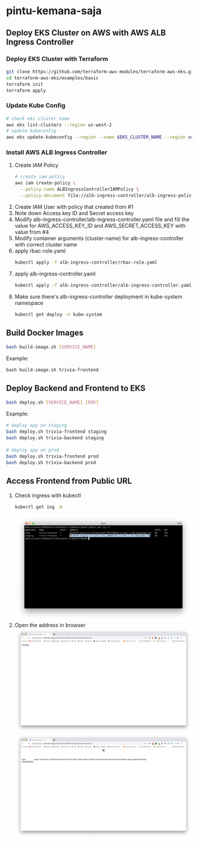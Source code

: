 # pintu-kemana-saja

## Deploy EKS Cluster on AWS with AWS ALB Ingress Controller
### Deploy EKS Cluster with Terraform
```bash
git clone https://github.com/terraform-aws-modules/terraform-aws-eks.git
cd terraform-aws-eks/examples/basic
terraform init
terraform apply
```
### Update Kube Config
```bash
# check eks cluster name
aws eks list-clusters --region us-west-2
# update kubeconfig
aws eks update-kubeconfig --region --name $EKS_CLUSTER_NAME --region us-west-2
```
### Install AWS ALB Ingress Controller
1. Create IAM Policy
   ```bash
   # create iam policy
   aws iam create-policy \
     --policy-name ALBIngressControllerIAMPolicy \
     --policy-document file://alb-ingress-controller/alb-ingress-policy-iam-policy.json
   ```
2. Create IAM User with policy that created from #1
3. Note down Access key ID and Secret access key
4. Modify alb-ingress-controller/alb-ingress-controller.yaml file and fill the value for AWS_ACCESS_KEY_ID and AWS_SECRET_ACCESS_KEY with value from #4
5. Modify container arguments (cluster-name) for alb-ingress-controller with correct cluster name
6. apply rbac-role.yaml
   ```bash
   kubectl apply -f alb-ingress-controller/rbac-role.yaml 
   ```
7. apply alb-ingress-controller.yaml
   ```bash
   kubectl apply -f alb-ingress-controller/alb-ingress-controller.yaml
   ```
8. Make sure there's alb-ingress-controller deployment in kube-system namespace
   ```bash
   kubectl get deploy -n kube-system
   ```

## Build Docker Images
```bash
bash build-image.sh [SERVICE_NAME]
```
Example:
```
bash build-image.sh trivia-frontend
```

## Deploy Backend and Frontend to EKS
```bash
bash deploy.sh [SERVICE_NAME] [ENV]
```

Example:
```bash
# deploy app on staging
bash deploy.sh trivia-frontend staging
bash deploy.sh trivia-backend staging

# deploy app on prod
bash deploy.sh trivia-frontend prod
bash deploy.sh trivia-backend prod
```

## Access Frontend from Public URL
1. Check ingress with kubectl
   ```bash
   kubectl get ing -A
   ```
   ![ingress](raw/check-ingress.png)
2. Open the address in browser
   ![frontend-get](raw/frontend-get.png)
   ![frontend-get](raw/frontend-post.png)
